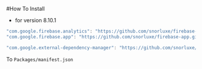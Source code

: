 #How To Install

- for version 8.10.1
```csharp
"com.google.firebase.analytics": "https://github.com/snorluxe/firebase-analytics.git?path=Assets/_Root#8.10.1",
"com.google.firebase.app": "https://github.com/snorluxe/firebase-app.git?path=Assets/_Root#8.10.1",

"com.google.external-dependency-manager": "https://github.com/snorluxe/external-dependency-manager.git?path=Assets/_Root#1.2.170",
```

To `Packages/manifest.json`